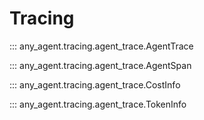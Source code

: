 # Tracing

::: any_agent.tracing.agent_trace.AgentTrace

::: any_agent.tracing.agent_trace.AgentSpan

::: any_agent.tracing.agent_trace.CostInfo

::: any_agent.tracing.agent_trace.TokenInfo
